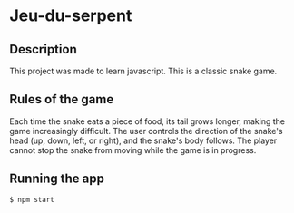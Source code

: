# Jeu-du-serpent
## Description
This project was made to learn javascript. This is a classic snake game.

## Rules of the game
Each time the snake eats a piece of food, its tail grows longer, making the game increasingly difficult. The user controls the direction of the snake's head (up, down, left, or right), and the snake's body follows. The player cannot stop the snake from moving while the game is in progress.

## Running the app

```bash
$ npm start
```

